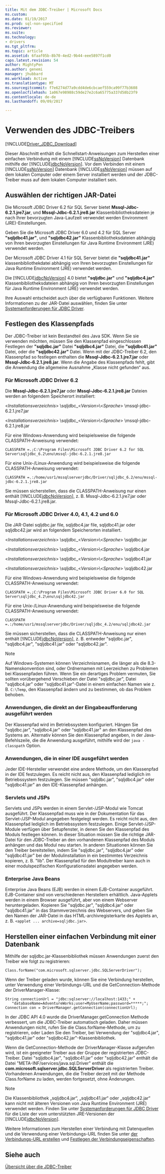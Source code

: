 ```yaml
---
title: Mit dem JDBC-Treiber | Microsoft Docs
ms.custom: 
ms.date: 01/19/2017
ms.prod: sql-non-specified
ms.reviewer: 
ms.suite: 
ms.technology:
- drivers
ms.tgt_pltfrm: 
ms.topic: article
ms.assetid: 6faaf05b-8b70-4ed2-9b44-eee5897f1cd0
caps.latest.revision: 54
author: MightyPen
ms.author: genemi
manager: jhubbard
ms.workload: Active
ms.translationtype: MT
ms.sourcegitcommit: f7e6274d77a9cdd4de6cbcaef559ca99f77b3608
ms.openlocfilehash: 1a067e98988c59de27e2c6a65775a337d58b23f9
ms.contentlocale: de-de
ms.lasthandoff: 09/09/2017

---
```

# <a name="using-the-jdbc-driver"></a>Verwenden des JDBC-Treibers
[!INCLUDE[Driver_JDBC_Download](../../includes/driver_jdbc_download.md)]

  Dieser Abschnitt enthält die Schnellstart-Anweisungen zum Herstellen einer einfachen Verbindung mit einem [!INCLUDE[ssNoVersion](../../includes/ssnoversion_md.md)] Datenbank mithilfe der [!INCLUDE[jdbcNoVersion](../../includes/jdbcnoversion_md.md)]. Vor dem Verbinden mit einem [!INCLUDE[ssNoVersion](../../includes/ssnoversion_md.md)] Datenbank [!INCLUDE[ssNoVersion](../../includes/ssnoversion_md.md)] müssen auf dem lokalen Computer oder einem Server installiert werden und der JDBC-Treiber muss auf dem lokalen Computer installiert sein.  
  
## <a name="choosing-the-right-jar-file"></a>Auswählen der richtigen JAR-Datei  
 Die Microsoft JDBC Driver 6.2 für SQL Server bietet **Mssql-Jdbc-6.2.1.jre7.jar**, und **Mssql-Jdbc-6.2.1.jre8.jar** Klassenbibliotheksdateien je nach Ihrer bevorzugten Java-Laufzeit verwendet werden Environment (JRE)-Einstellungen.  
  
  Geben Sie die Microsoft JDBC Driver 6.0 und 4.2 für SQL Server **"sqljdbc41.jar"**, und **"sqljdbc42.jar"** Klassenbibliotheksdateien abhängig von Ihren bevorzugten Einstellungen für Java Runtime Environment (JRE) verwendet werden.  
  
 Der Microsoft JDBC Driver 4.1 für SQL Server bietet die **"sqljdbc41.jar"** klassenbibliothekdatei abhängig von Ihren bevorzugten Einstellungen für Java Runtime Environment (JRE) verwendet werden.  
  
 Die [!INCLUDE[jdbcNoVersion](../../includes/jdbcnoversion_md.md)] 4.0 bietet **"sqljdbc.jar"** und **"sqljdbc4.jar"** Klassenbibliotheksdateien abhängig von Ihren bevorzugten Einstellungen für Java Runtime Environment (JRE) verwendet werden.  
  
 Ihre Auswahl entscheidet auch über die verfügbaren Funktionen. Weitere Informationen zu der JAR-Datei auswählen, finden Sie unter [Systemanforderungen für JDBC Driver](../../connect/jdbc/system-requirements-for-the-jdbc-driver.md).  
  
## <a name="setting-the-classpath"></a>Festlegen des Klassenpfads  
 Der JDBC-Treiber ist kein Bestandteil des Java SDK. Wenn Sie sie verwenden möchten, müssen Sie den Klassenpfad eingeschlossen Festlegen der **"sqljdbc.jar"** Datei **"sqljdbc4.jar"** Datei, die **"sqljdbc41.jar"** Datei, oder die  **"sqljdbc42.jar"** Datei. Wenn mit der JDBC-Treiber 6.2, den Klassenpfad so festlegen enthalten die **Mssql-Jdbc-6.2.1.jre7.jar** oder **Mssql-Jdbc-6.2.1.jre8.jar**. Wenn die Angabe des Klassenpfads fehlt, gibt die Anwendung die allgemeine Ausnahme „Klasse nicht gefunden“ aus.  
  
### <a name="for-microsoft-jdbc-driver-62"></a>Für Microsoft JDBC Driver 6.2
 Die **Mssql-Jdbc-6.2.1.jre7.jar** oder **Mssql-Jdbc-6.2.1.jre8.jar** Dateien werden an folgendem Speicherort installiert:  
  
 \<*Installationsverzeichnis*> \sqljdbc_\<*Version*>\\<*Sprache*> \mssql-jdbc-6.2.1.jre7.jar 
  
 \<*Installationsverzeichnis*> \sqljdbc_\<*Version*>\\<*Sprache*> \mssql-jdbc-6.2.1.jre8.jar
  
 Für eine Windows-Anwendung wird beispielsweise die folgende CLASSPATH-Anweisung verwendet:  
  
 `CLASSPATH =.;C:\Program Files\Microsoft JDBC Driver 6.2 for SQL Server\sqljdbc_6.2\enu\mssql-jdbc-6.2.1.jre8.jar`  
  
 Für eine Unix-/Linux-Anwendung wird beispielsweise die folgende CLASSPATH-Anweisung verwendet:  
  
 `CLASSPATH =.:/home/usr1/mssqlserverjdbc/Driver/sqljdbc_6.2/enu/mssql-jdbc-6.2.1.jre8.jar`  
  
 Sie müssen sicherstellen, dass die CLASSPATH-Anweisung nur einen enthält [!INCLUDE[jdbcNoVersion](../../includes/jdbcnoversion_md.md)], z. B. Mssql-Jdbc-6.2.1.jre7.jar oder Mssql-Jdbc-6.2.1.jre8.jar.  

### <a name="for-microsoft-jdbc-driver-40-41-42-and-60"></a>Für Microsoft JDBC Driver 4.0, 4.1, 4.2 und 6.0
 Die JAR-Datei sqljdbc.jar file, sqljdbc4.jar file, sqljdbc41.jar oder sqljdbc42.jar wird an folgendem Speicherorten installiert.  
  
 \<*Installationsverzeichnis*> \sqljdbc_\<*Version*>\\<*Sprache*> \sqljdbc.jar  
  
 \<*Installationsverzeichnis*> \sqljdbc_\<*Version*>\\<*Sprache*> \sqljdbc4.jar  
  
 \<*Installationsverzeichnis*> \sqljdbc_\<*Version*>\\<*Sprache*> \sqljdbc41.jar  
  
 \<*Installationsverzeichnis*> \sqljdbc_\<*Version*>\\<*Sprache*> \sqljdbc42.jar  
  
 Für eine Windows-Anwendung wird beispielsweise die folgende CLASSPATH-Anweisung verwendet:  
  
 `CLASSPATH =.;C:\Program Files\Microsoft JDBC Driver 6.0 for SQL Server\sqljdbc_4.2\enu\sqljdbc42.jar`  
  
 Für eine Unix-/Linux-Anwendung wird beispielsweise die folgende CLASSPATH-Anweisung verwendet:  
  
 `CLASSPATH =.:/home/usr1/mssqlserverjdbc/Driver/sqljdbc_4.2/enu/sqljdbc42.jar`  
  
 Sie müssen sicherstellen, dass die CLASSPATH-Anweisung nur einen enthält [!INCLUDE[jdbcNoVersion](../../includes/jdbcnoversion_md.md)], z. B. entweder "sqljdbc.jar", "sqljdbc4.jar", "sqljdbc41.jar" oder "sqljdbc42.jar".  
  
> [!NOTE]  
>  Auf Windows-Systemen können Verzeichnisnamen, die länger als die 8.3-Namenskonvention sind, oder Ordnernamen mit Leerzeichen zu Problemen bei Klassenpfaden führen. Wenn Sie ein derartiges Problem vermuten, Sie sollten vorübergehend Verschieben der Datei "sqljdbc.jar", Datei "sqljdbc4.jar" oder "sqljdbc41.jar"-Datei in einem einfachen Namen wie z. B. `C:\Temp`, den Klassenpfad ändern und zu bestimmen, ob das Problem behoben.  
  
### <a name="applications-that-are-run-directly-at-the-command-prompt"></a>Anwendungen, die direkt an der Eingabeaufforderung ausgeführt werden  
 Der Klassenpfad wird im Betriebssystem konfiguriert. Hängen Sie "sqljdbc.jar", "sqljdbc4.jar" oder "sqljdbc41.jar" an den Klassenpfad des Systems an. Alternativ können Sie den Klassenpfad angeben, in der Java-Befehlszeile, die die Anwendung ausgeführt, mithilfe wird der `java -classpath` Option.  
  
### <a name="applications-that-run-in-an-ide"></a>Anwendungen, die in einer IDE ausgeführt werden  
 Jeder IDE-Hersteller verwendet eine andere Methode, um den Klassenpfad in der IDE festzulegen. Es reicht nicht aus, den Klassenpfad lediglich im Betriebssystem festzulegen. Sie müssen "sqljdbc.jar", "sqljdbc4.jar" oder "sqljdbc41.jar" an den IDE-Klassenpfad anhängen.  
  
### <a name="servlets-and-jsps"></a>Servlets und JSPs  
 Servlets und JSPs werden in einem Servlet-/JSP-Modul wie Tomcat ausgeführt. Der Klassenpfad muss wie in der Dokumentation für das Servlet-/JSP-Modul angegeben festgelegt werden. Es reicht nicht aus, den Klassenpfad lediglich im Betriebssystem festzulegen. Einige Servlet-/JSP-Module verfügen über Setupfenster, in denen Sie den Klassenpfad des Moduls festlegen können. In dieser Situation müssen Sie die richtige JAR-Datei für den JDBC-Treiber an den vorhandenen Klassenpfad des Moduls anhängen und das Modul neu starten. In anderen Situationen können Sie den Treiber bereitstellen, indem Sie "sqljdbc.jar", "sqljdbc4.jar" oder "sqljdbc41.jar" bei der Modulinstallation in ein bestimmtes Verzeichnis kopieren, z. B. "lib". Der Klassenpfad für den Modultreiber kann auch in einer modulspezifischen Konfigurationsdatei angegeben werden.  
  
### <a name="enterprise-java-beans"></a>Enterprise Java Beans  
 Enterprise Java Beans (EJB) werden in einem EJB-Container ausgeführt. EJB-Container sind von verschiedenen Herstellern erhältlich. Java-Applets werden in einem Browser ausgeführt, aber von einem Webserver heruntergeladen. Kopieren Sie "sqljdbc.jar", "sqljdbc4.jar" oder "sqljdbc41.jar" in das Stammverzeichnis des Webservers, und geben Sie den Namen der JAR-Datei in das HTML-archivregisterkarte des Applets an, z. B. `<applet ... archive=sqljdbc.jar>`.  
  
## <a name="making-a-simple-connection-to-a-database"></a>Herstellen einer einfachen Verbindung mit einer Datenbank  
 Mithilfe der sqljdbc.jar-Klassenbibliothek müssen Anwendungen zuerst den Treiber wie folgt zu registrieren:  
  
 `Class.forName("com.microsoft.sqlserver.jdbc.SQLServerDriver");`  
  
 Wenn der Treiber geladen wurde, können Sie eine Verbindung herstellen, unter Verwendung einer Verbindungs-URL und die GetConnection-Methode der DriverManager-Klasse:  
  
```  
String connectionUrl = "jdbc:sqlserver://localhost:1433;" +  
   "databaseName=AdventureWorks;user=MyUserName;password=*****;";  
Connection con = DriverManager.getConnection(connectionUrl);  
```  
  
 In der JDBC API 4.0 wurde die DriverManager.getConnection Methode verbessert, um die JDBC-Treiber automatisch geladen. Daher müssen Anwendungen nicht, rufen Sie die Class.forName-Methode, um zu registrieren, oder Laden Sie den Treiber, bei Verwendung der "sqljdbc4.jar", "sqljdbc41.jar" oder "sqljdbc42.jar"-Klassenbibliothek.  
  
 Wenn die GetConnection-Methode der DriverManager-Klasse aufgerufen wird, ist ein geeigneter Treiber aus der Gruppe der registrierten JDBC-Treiber. Datei "sqljdbc4.jar", "sqljdbc41.jar" oder "sqljdbc42.jar" enthält die Datei "META-INF/services/java.sql.Driver" enthält die **com.microsoft.sqlserver.jdbc.SQLServerDriver** als registrierten Treiber. Vorhandenen Anwendungen, die die Treiber derzeit mit der Methode Class.forName zu laden, werden fortgesetzt, ohne Änderungen.  
  
> [!NOTE]  
>  Die Klassenbibliothek „sqljdbc4.jar“, „sqljdbc41.jar“ oder „sqljdbc42.jar“ kann nicht mit älteren Versionen von Java Runtime Environment (JRE) verwendet werden. Finden Sie unter [Systemanforderungen für JDBC Driver](../../connect/jdbc/system-requirements-for-the-jdbc-driver.md) für die Liste der vom unterstützten JRE-Versionen der [!INCLUDE[jdbcNoVersion](../../includes/jdbcnoversion_md.md)].  
  
 Weitere Informationen zum Herstellen einer Verbindung mit Datenquellen und die Verwendung einer Verbindungs-URL finden Sie unter [der Verbindungs-URL erstellen](../../connect/jdbc/building-the-connection-url.md) und [Festlegen der Verbindungseigenschaften](../../connect/jdbc/setting-the-connection-properties.md).  
  
## <a name="see-also"></a>Siehe auch  
 [Übersicht über die JDBC-Treiber](../../connect/jdbc/overview-of-the-jdbc-driver.md)  
  
  

